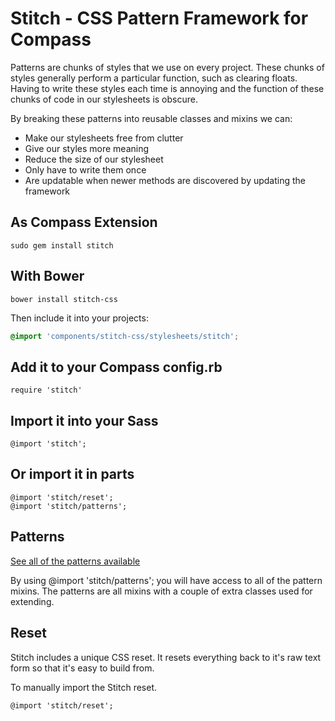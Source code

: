# Stitch - CSS Pattern Framework for Compass

Patterns are chunks of styles that we use on every project. These chunks of styles generally perform a particular function, such as clearing floats. Having to write these styles each time is annoying and the function of these chunks of code in our stylesheets is obscure. 

By breaking these patterns into reusable classes and mixins we can:

* Make our stylesheets free from clutter
* Give our styles more meaning
* Reduce the size of our stylesheet
* Only have to write them once
* Are updatable when newer methods are discovered by updating the framework

## As Compass Extension

	sudo gem install stitch

## With Bower

```
bower install stitch-css
```

Then include it into your projects:

```scss
@import 'components/stitch-css/stylesheets/stitch';
```
	
## Add it to your Compass config.rb

	require 'stitch'

## Import it into your Sass

	@import 'stitch';

## Or import it in parts

	@import 'stitch/reset';
	@import 'stitch/patterns';

## Patterns

[See all of the patterns available](https://github.com/anthonyshort/stitch-css/tree/master/stylesheets/stitch/patterns)

By using @import 'stitch/patterns'; you will have access to all of the pattern mixins. The patterns are all mixins with a couple of extra classes used for extending.

## Reset

Stitch includes a unique CSS reset. It resets everything back to it's raw text form so that it's easy to build from.

To manually import the Stitch reset.

	@import 'stitch/reset';
